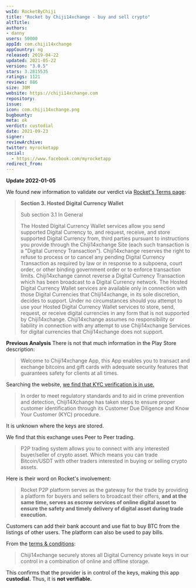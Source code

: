 ```yaml
---
wsId: RocketByChiji
title: "Rocket by Chiji14xchange - buy and sell crypto"
altTitle: 
authors:
- danny
users: 50000
appId: com.chiji14xchange
appCountry: ng
released: 2019-04-22
updated: 2021-05-22
version: "3.0.5"
stars: 3.2815535
ratings: 1121
reviews: 886
size: 30M
website: https://chiji14xchange.com
repository: 
issue: 
icon: com.chiji14xchange.png
bugbounty: 
meta: ok
verdict: custodial
date: 2021-09-23
signer: 
reviewArchive:
twitter: myrocketapp
social:
  - https://www.facebook.com/myrocketapp
redirect_from:
---
```


**Update 2022-01-05**

We found new information to validate our verdict via [Rocket's Terms page](https://test.chiji14xchange.com/terms/):

> **Section 3. Hosted Digital Currency Wallet**
>
> Sub section 3.1 In General
>
> The Hosted Digital Currency Wallet services allow you send supported Digital Currency to, and request, receive, and store supported Digital Currency from, third parties pursuant to instructions you provide through the Chiji14xchange Site (each such transaction is a "Digital Currency Transaction"). Chiji14xchange reserves the right to refuse to process or to cancel any pending Digital Currency Transaction as required by law or in response to a subpoena, court order, or other binding government order or to enforce transaction limits. Chiji14xchange cannot reverse a Digital Currency Transaction which has been broadcast to a Digital Currency network. The Hosted Digital Currency Wallet services are available only in connection with those Digital Currencies that Chiji14xchange, in its sole discretion, decides to support. Under no circumstances should you attempt to use your Hosted Digital Currency Wallet services to store, send, request, or receive digital currencies in any form that is not supported by Chiji14xchange. Chiji14xchange assumes no responsibility or liability in connection with any attempt to use Chiji14xchange Services for digital currencies that Chiji14xchange does not support.

**Previous Analysis**
There is not that much information in the Play Store description:

> Welcome to Chiji14xchange App, this App enables you to transact and exchange bitcoins and gift cards with adequate security features that guarantees safety for clients at all times.

Searching the website, [we find that KYC verification is in use.](https://intercom.help/chiji14xchange/en/articles/4885360-what-is-kyc)

> In order to meet regulatory standards and to aid in crime prevention and detection, Chiji14Xchange has taken steps to ensure proper customer identification through its Customer Due Diligence and Know Your Customer (KYC) procedure.

It is unknown where the keys are stored.

We find that this exchange uses Peer to Peer trading.

> P2P trading system allows you to connect with any interested buyer/seller of crypto asset. Which means you can trade Bitcoin/USDT with other traders interested in buying or selling crypto assets.

Here is their word on Rocket's involvement:

> Rocket P2P platform serves as the gateway for the trade by providing a platform for buyers and sellers to broadcast their offers, **and at the same time, serves as escrow services of online digital asset to ensure the safety and timely delivery of digital asset during trade execution.** 

Customers can add their bank account and use fiat to buy BTC from the listings of other users. The platform can also be used to pay bills.

From the [terms & conditions](https://chiji14xchange.com/terms):

> Chiji14xchange securely stores all Digital Currency private keys in our control in a combination of online and offline storage. 

This confirms that the provider is in control of the keys, making this app **custodial.** Thus, it is **not verifiable.**